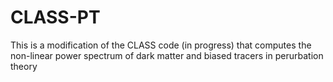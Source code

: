 # CLASS-PT
This is a modification of the CLASS code (in progress) that computes the non-linear power spectrum of dark matter and biased tracers in perurbation theory

